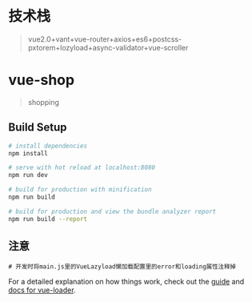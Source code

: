 # 技术栈

> vue2.0+vant+vue-router+axios+es6+postcss-pxtorem+lozyload+async-validator+vue-scroller

# vue-shop

> shopping

## Build Setup

``` bash
# install dependencies
npm install

# serve with hot reload at localhost:8080
npm run dev

# build for production with minification
npm run build

# build for production and view the bundle analyzer report
npm run build --report
```

## 注意
```
# 开发时将main.js里的VueLazyload懒加载配置里的error和loading属性注释掉

```

For a detailed explanation on how things work, check out the [guide](http://vuejs-templates.github.io/webpack/) and [docs for vue-loader](http://vuejs.github.io/vue-loader).
